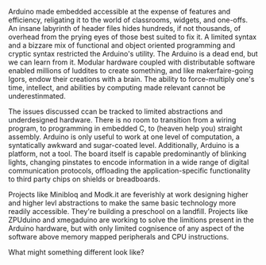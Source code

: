 Arduino made embedded accessible at the expense of features and efficiency, religating it to the world of classrooms, widgets, and one-offs.
An insane labyrinth of header files hides hundreds, if not thousands, of overhead from the prying eyes of those best suited to fix it.
A limited syntax and a bizzare mix of functional and object oriented programming and cryptic syntax restricted the Arduino's utility.
The Arduino is a dead end, but we can learn from it. Modular hardware coupled with distributable software enabled millions of luddites to create something, and like makerfaire-going Igors, endow their creations with a brain. The ability to force-multiply one's time, intellect, and abilities by computing made relevant cannot be underestinmated.

The issues discussed ccan be tracked to limited abstractions and underdesigned hardware. 
There is no room to transition from a wiring program, to programming in embedded C, to (heaven help you) straight assembly. 
Arduino is only useful to work at one level of computation, a syntatically awkward and sugar-coated level.
Additionally, Arduino is a platform, not a tool. 
The board itself is capable predominantly of blinking lights, changing pinstates to encode information in a wide range of digital communication protocols, offloading the application-specific functionality to third party chips on shields or breadboards.

Projects like Minibloq and Modk.it are feverishly at work designing higher and higher levl abstractions to make the same basic technology more readily accessible.
They're building a preschool on a landfill.
Projects like ZPUduino and xmegaduino are working to solve the limitions present in the Arduino hardware, but with only limited cognisence of any aspect of the software above memory mapped peripherals and CPU instructions. 

What might something different look like?
